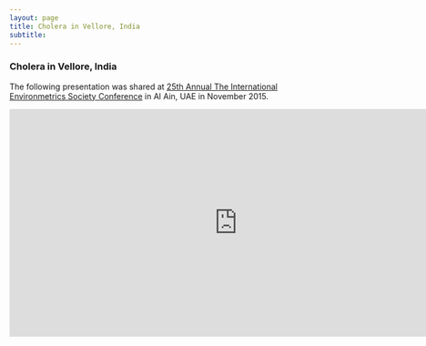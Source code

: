 ```yaml
---
layout: page
title: Cholera in Vellore, India
subtitle: 
---
```


### Cholera in Vellore, India


The following presentation was shared at [25th Annual The International Environmetrics Society Conference](http://www.environmetrics.org/TIES2015/ties2015.html) in Al Ain, UAE in November 2015.

<iframe src='https://onedrive.live.com/embed?cid=FB0FC96F06F9855A&resid=FB0FC96F06F9855A%211084&authkey=AF41MiivLN1crP8&em=2&wdAr=1.7777777777777777' width='800px' height='400px' frameborder='0'>This is an embedded <a target='_blank' href='http://office.com'>Microsoft Office</a> presentation, powered by <a target='_blank' href='http://office.com/webapps'>Office Online</a>.</iframe>
